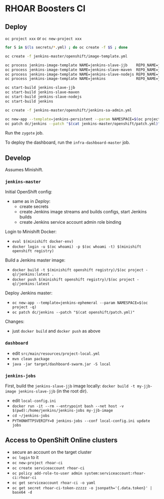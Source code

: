 # RHOAR Boosters CI

## Deploy

`oc project xxx` or `oc new-project xxx`

```bash
for S in $(ls secrets/*.yml) ; do oc create -f $S ; done

oc create -f jenkins-master/openshift/image-template.yml

oc process jenkins-image-template NAME=jenkins-slave-jjb    REPO_NAME=jenkins-slave-jjb    | oc apply -f -
oc process jenkins-image-template NAME=jenkins-slave-maven  REPO_NAME=jenkins-slave-maven  | oc apply -f -
oc process jenkins-image-template NAME=jenkins-slave-nodejs REPO_NAME=jenkins-slave-nodejs | oc apply -f -
oc process jenkins-image-template NAME=jenkins              REPO_NAME=jenkins-master       | oc apply -f -

oc start-build jenkins-slave-jjb
oc start-build jenkins-slave-maven
oc start-build jenkins-slave-nodejs
oc start-build jenkins

oc create -f jenkins-master/openshift/jenkins-sa-admin.yml

oc new-app --template=jenkins-persistent --param NAMESPACE=$(oc project -q)
oc patch dc/jenkins --patch "$(cat jenkins-master/openshift/patch.yml)"
```

Run the `zygote` job.

To deploy the dashboard, run the `infra-dashboard-master` job.

## Develop

Assumes Minishift.

### `jenkins-master`

Initial OpenShift config:
- same as in _Deploy_:
    - create secrets
    - create Jenkins image streams and builds configs, start Jenkins builds
    - create Jenkins service account admin role binding

Login to Minishift Docker:
- `eval $(minishift docker-env)`
- `docker login -u $(oc whoami) -p $(oc whoami -t) $(minishift openshift registry)`

Build a Jenkins master image:
- `docker build -t $(minishift openshift registry)/$(oc project -q)/jenkins:latest .`
- `docker push $(minishift openshift registry)/$(oc project -q)/jenkins:latest`

Deploy Jenkins master:
- `oc new-app --template=jenkins-ephemeral --param NAMESPACE=$(oc project -q)`
- `oc patch dc/jenkins --patch "$(cat openshift/patch.yml)"`

Changes:
- just `docker build` and `docker push` as above

### `dashboard`

- edit `src/main/resources/project-local.yml`
- `mvn clean package`
- `java -jar target/dashboard-swarm.jar -S local`

### `jenkins-jobs`

First, build the `jenkins-slave-jjb` image locally: `docker build -t my-jjb-image jenkins-slave-jjb` (in the root dir).

- edit `local-config.ini`
- `docker run -it --rm --entrypoint bash --net host -v $(pwd):/home/jenkins/jenkins-jobs my-jjb-image`
- `cd ~/jenkins-jobs`
- `PYTHONHTTPSVERIFY=0 jenkins-jobs --conf local-config.ini update jobs`

## Access to OpenShift Online clusters

- secure an account on the target cluster
- `oc login` to it
- `oc new-project rhoar-ci`
- `oc create serviceaccount rhoar-ci`
- `oc policy add-role-to-user admin system:serviceaccount:rhoar-ci:rhoar-ci`
- `oc get serviceaccount rhoar-ci -o yaml`
- `oc get secret rhoar-ci-token-zzzzz -o jsonpath='{.data.token}' | base64 -d`
